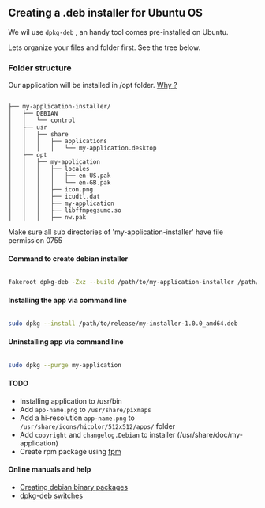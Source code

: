 ## Creating a .deb installer for Ubuntu OS


We wil use ```dpkg-deb``` , an handy tool comes pre-installed on Ubuntu.

Lets organize your files and folder first. See the tree below.


### Folder structure

Our application will be installed in /opt folder. [Why ?](http://www.tldp.org/LDP/Linux-Filesystem-Hierarchy/html/opt.html)

```

├── my-application-installer/
│   ├── DEBIAN
│   │   └── control
│   ├── usr
│   │   ├── share
│   │   │   ├── applications
│   │   │   │   └── my-application.desktop
│   ├── opt
│   │   ├── my-application
│   │   │   ├── locales
│   │   │   │   ├── en-US.pak
│   │   │   │   └── en-GB.pak
│   │   │   ├── icon.png
│   │   │   ├── icudtl.dat
│   │   │   ├── my-application
│   │   │   ├── libffmpegsumo.so
│   │   │   ├── nw.pak

```

Make sure all sub directories of 'my-application-installer' have file permission 0755



#### Command to create debian installer

```bash

fakeroot dpkg-deb -Zxz --build /path/to/my-application-installer /path/to/release-folder


```

#### Installing the app via command line

```bash

sudo dpkg --install /path/to/release/my-installer-1.0.0_amd64.deb

```

#### Uninstalling app via command line

```bash

sudo dpkg --purge my-application

```

#### TODO

* Installing application to /usr/bin
* Add ```app-name.png``` to ```/usr/share/pixmaps```
* Add a hi-resolution ```app-name.png``` to ```/usr/share/icons/hicolor/512x512/apps/``` folder
* Add ```copyright``` and ```changelog.Debian``` to installer (/usr/share/doc/my-application)
* Create rpm package using [fpm](https://github.com/jordansissel/fpm)



#### Online manuals and help

* [Creating debian binary packages](http://tldp.org/HOWTO/html_single/Debian-Binary-Package-Building-HOWTO/)
* [dpkg-deb switches](http://manpages.ubuntu.com/manpages/hardy/man1/dpkg-deb.1.html)


